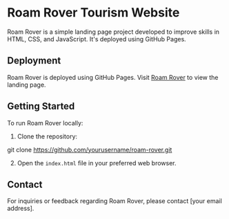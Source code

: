 # Roam Rover Tourism Website

Roam Rover is a simple landing page project developed to improve skills in HTML, CSS, and JavaScript. It's deployed using GitHub Pages.

## Deployment

Roam Rover is deployed using GitHub Pages. Visit [Roam Rover](https://vansh-31.github.io/roam-rover/) to view the landing page.

## Getting Started

To run Roam Rover locally:

1. Clone the repository:

git clone https://github.com/yourusername/roam-rover.git

2. Open the `index.html` file in your preferred web browser.

## Contact

For inquiries or feedback regarding Roam Rover, please contact [your email address].
